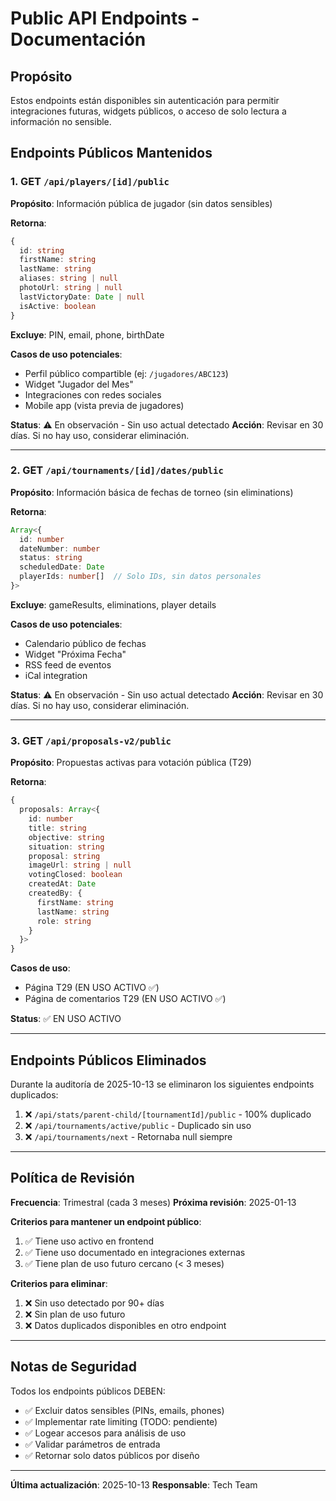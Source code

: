 # Public API Endpoints - Documentación

## Propósito

Estos endpoints están disponibles sin autenticación para permitir integraciones futuras, widgets públicos, o acceso de solo lectura a información no sensible.

## Endpoints Públicos Mantenidos

### 1. GET `/api/players/[id]/public`

**Propósito**: Información pública de jugador (sin datos sensibles)

**Retorna**:
```typescript
{
  id: string
  firstName: string
  lastName: string
  aliases: string | null
  photoUrl: string | null
  lastVictoryDate: Date | null
  isActive: boolean
}
```

**Excluye**: PIN, email, phone, birthDate

**Casos de uso potenciales**:
- Perfil público compartible (ej: `/jugadores/ABC123`)
- Widget "Jugador del Mes"
- Integraciones con redes sociales
- Mobile app (vista previa de jugadores)

**Status**: ⚠️ En observación - Sin uso actual detectado
**Acción**: Revisar en 30 días. Si no hay uso, considerar eliminación.

---

### 2. GET `/api/tournaments/[id]/dates/public`

**Propósito**: Información básica de fechas de torneo (sin eliminations)

**Retorna**:
```typescript
Array<{
  id: number
  dateNumber: number
  status: string
  scheduledDate: Date
  playerIds: number[]  // Solo IDs, sin datos personales
}>
```

**Excluye**: gameResults, eliminations, player details

**Casos de uso potenciales**:
- Calendario público de fechas
- Widget "Próxima Fecha"
- RSS feed de eventos
- iCal integration

**Status**: ⚠️ En observación - Sin uso actual detectado
**Acción**: Revisar en 30 días. Si no hay uso, considerar eliminación.

---

### 3. GET `/api/proposals-v2/public`

**Propósito**: Propuestas activas para votación pública (T29)

**Retorna**:
```typescript
{
  proposals: Array<{
    id: number
    title: string
    objective: string
    situation: string
    proposal: string
    imageUrl: string | null
    votingClosed: boolean
    createdAt: Date
    createdBy: {
      firstName: string
      lastName: string
      role: string
    }
  }>
}
```

**Casos de uso**:
- Página T29 (EN USO ACTIVO ✅)
- Página de comentarios T29 (EN USO ACTIVO ✅)

**Status**: ✅ EN USO ACTIVO

---

## Endpoints Públicos Eliminados

Durante la auditoría de 2025-10-13 se eliminaron los siguientes endpoints duplicados:

1. ❌ `/api/stats/parent-child/[tournamentId]/public` - 100% duplicado
2. ❌ `/api/tournaments/active/public` - Duplicado sin uso
3. ❌ `/api/tournaments/next` - Retornaba null siempre

---

## Política de Revisión

**Frecuencia**: Trimestral (cada 3 meses)
**Próxima revisión**: 2025-01-13

**Criterios para mantener un endpoint público**:
1. ✅ Tiene uso activo en frontend
2. ✅ Tiene uso documentado en integraciones externas
3. ✅ Tiene plan de uso futuro cercano (< 3 meses)

**Criterios para eliminar**:
1. ❌ Sin uso detectado por 90+ días
2. ❌ Sin plan de uso futuro
3. ❌ Datos duplicados disponibles en otro endpoint

---

## Notas de Seguridad

Todos los endpoints públicos DEBEN:
- ✅ Excluir datos sensibles (PINs, emails, phones)
- ✅ Implementar rate limiting (TODO: pendiente)
- ✅ Logear accesos para análisis de uso
- ✅ Validar parámetros de entrada
- ✅ Retornar solo datos públicos por diseño

---

**Última actualización**: 2025-10-13
**Responsable**: Tech Team
